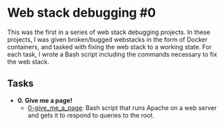 # Web stack debugging #0

This was the first in a series of web stack debugging projects. In these
projects, I was given broken/bugged webstacks in the form of Docker
containers, and tasked with fixing the web stack to a working state. For each
task, I wrote a Bash script including the commands necessary to fix the
web stack.

## Tasks

* **0. Give me a page!**
  * [0-give_me_a_page](./0-give_me_a_page): Bash script that runs Apache on a
web server and gets it to respond to queries to the root.
